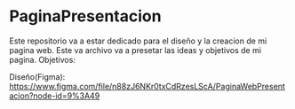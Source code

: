 # PaginaPresentacion
Este repositorio va a estar dedicado para el diseño y la creacion de mi pagina web.
Este va archivo va a presetar las ideas y objetivos de mi pagina. 
Objetivos:

Diseño(Figma):
https://www.figma.com/file/n88zJ6NKr0txCdRzesLScA/PaginaWebPresentacion?node-id=9%3A49
